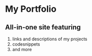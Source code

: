 # My Portfolio
## All-in-one site featuring 
1. links and descriptions of my projects
3. codesnippets 
4. and more 
